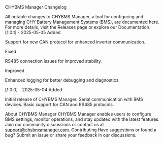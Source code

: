 CHYBMS Manager Changelog

All notable changes to CHYBMS Manager, a tool for configuring and managing CHY Battery Management Systems (BMS), are documented here. For more details, visit the Releases page or explore our Documentation.
[1.0.1] - 2025-05-05
Added

Support for new CAN protocol for enhanced inverter communication.

Fixed

RS485 connection issues for improved stability.

Improved

Enhanced logging for better debugging and diagnostics.

[1.0.0] - 2025-05-04
Added

Initial release of CHYBMS Manager.
Serial communication with BMS devices.
Basic support for CAN and RS485 protocols.


About CHYBMS Manager
CHYBMS Manager enables users to configure BMS settings, monitor operations, and stay updated with the latest features. Join our community discussions or contact us at support@chybmsmanager.com.
Contributing
Have suggestions or found a bug? Submit an issue or share your feedback in our discussions.
